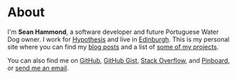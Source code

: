About
=====

I'm **Sean Hammond**, a software developer and future Portuguese Water Dog owner.
I work for <a href="https://hypothes.is/">Hypothesis</a> and live in
<a href="https://en.wikipedia.org/wiki/Edinburgh">Edinburgh</a>.
This is my personal site where you can find my [blog posts](/) and
a list of [some of my projects](/projects).

You can also find me on [GitHub](https://github.com/seanh),
[GitHub Gist](https://gist.github.com/seanh),
[Stack Overflow](https://stackoverflow.com/users/1175266),
and [Pinboard](https://pinboard.in/u:seanh),
or [send me an email](&#109;ai&#x6C;&#x74;&#x6F;:&#x68;&#x65;&#108;&#108;o&#64;&#115;&#x65;a&#110;h&#46;&#99;&#x63;).
